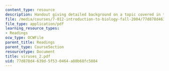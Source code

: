```yaml
---
content_type: resource
description: Handout giving detailed background on a topic covered in the course.
file: /media/courses/7-012-introduction-to-biology-fall-2004/77d878d4639d5f530464a80b68fc5084_viruses_2.pdf
file_type: application/pdf
learning_resource_types:
- Readings
ocw_type: OCWFile
parent_title: Readings
parent_type: CourseSection
resourcetype: Document
title: viruses_2.pdf
uid: 77d878d4-639d-5f53-0464-a80b68fc5084
---
```

